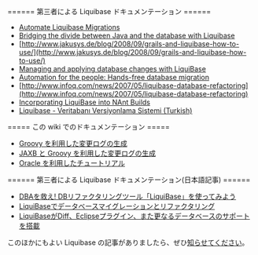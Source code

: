 ====== 第三者による Liquibase ドキュメンテーション ======

  * [Automate Liquibase Migrations](http://blog.42.nl/articles/automate-liquibase-migrations)
  * [Bridging the divide between Java and the database with Liquibase](http://blog.42.nl/articles/bridging-the-divide-between-java-and-the-database-with-liquibase)
  * [http://www.jakusys.de/blog/2008/09/grails-and-liquibase-how-to-use/](http://www.jakusys.de/blog/2008/09/grails-and-liquibase-how-to-use/)
  * [Managing and applying database changes with LiquiBase](http://phpimpact.wordpress.com/2008/05/19/managing-and-applying-database-changes-with-liquibase/)
  * [Automation for the people: Hands-free database migration](http://www.ibm.com/developerworks/library/j-ap08058/)
  * [http://www.infoq.com/news/2007/05/liquibase-database-refactoring](http://www.infoq.com/news/2007/05/liquibase-database-refactoring)
  * [Incorporating LiquiBase into NAnt Builds](http://codemonkey.nmonta.com/2008/11/07/incorporating-liquibase-into-nant-build/)
  * [Liquibase - Veritabanı Versiyonlama Sistemi (Turkish)](http://www.jtpd.org/blogs/84964)

===== この wiki でのドキュメンテーション =====

  * [ Groovy を利用した変更ログの生成](generate-changelog-with-groovy)
  * [JAXB と Groovy を利用した変更ログの生成 ](generate-changelog-with-jaxb-and-groovy)
  * [Oracle を利用したチュートリアル](tutorial-using-oracle)

====== 第三者による Liquibase ドキュメンテーション(日本語記事) ======
  * [ DBAを救え! DBリファクタリングツール「LiquiBase」を使ってみよう](http://journal.mycom.co.jp/articles/2007/10/25/liquibase/index.html )
  * [ LiquiBaseでデータベースマイグレーションとリファクタリング](http://www.infoq.com/jp/news/2007/09/liquibase-database-refactoring )
  * [ LiquiBaseがDiff、Eclipseプラグイン、また更なるデータベースのサポートを搭載](http://www.infoq.com/jp/news/2007/09/liquibase-diff-plugin-more-dbs )

このほかにもよい Liquibase の記事がありましたら、ぜひ[知らせてください](community)。
